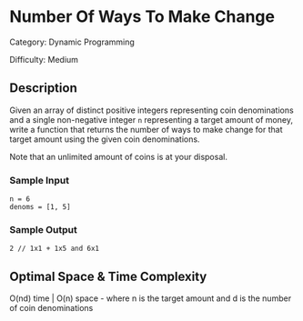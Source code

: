 # Number Of Ways To Make Change

Category: Dynamic Programming

Difficulty: Medium

## Description

Given an array of distinct positive integers representing coin denominations and a
single non-negative integer `n` representing a target amount of
money, write a function that returns the number of ways to make change for
that target amount using the given coin denominations.

<p>Note that an unlimited amount of coins is at your disposal.</p>

### Sample Input
```
n = 6
denoms = [1, 5]
```

### Sample Output
```
2 // 1x1 + 1x5 and 6x1
```

## Optimal Space & Time Complexity

O(nd) time | O(n) space - where n is the target amount and d is the number of coin denominations
